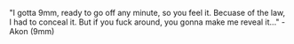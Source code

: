"I gotta 9mm, ready to go off any minute, so you feel it.
 Becuase of the law, I had to conceal it.
 But if you fuck around, you gonna make me reveal it..."
	 - Akon (9mm) 